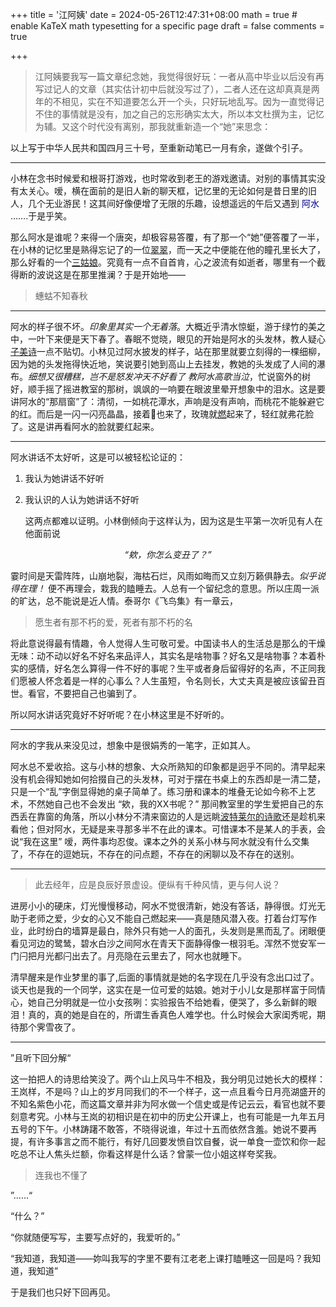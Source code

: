 +++
title = '江阿姨'
date = 2024-05-26T12:47:31+08:00
math = true                                 # enable KaTeX math typesetting for a specific page
draft = false
comments = true

+++

> 江阿姨要我写一篇文章纪念她，我觉得很好玩：一者从高中毕业以后没有再写过记人的文章（其实估计初中后就没写过了），二者人还在这却真真是两年的不相见，实在不知道要怎么开一个头，只好玩地乱写。因为一直觉得记不住的事情就是没有，加之自己的忘形确实太大，所以本文杜撰为主，记忆为辅。又这个时代没有离别，那我就重新造一个“她”来思念：

以上写于中华人民共和国四月三十号，至重新动笔已一月有余，遂做个引子。

-----

小林在念书时候爱和根哥打游戏，也时常收到老王的游戏邀请。对别的事情其实没有太关心。嗳，横在面前的是旧人新的聊天框，记忆里的无论如何是昔日里的旧人，几个无业游民！这其间好像便增了无限的乐趣，设想遥远的午后又遇到 <span style="color: darkblue;">阿水</span> …….于是乎笑。



那么阿水是谁呢？来得一个唐突，却极容易答覆，有了那一个“她”便答覆了一半，在小林的记忆里是熟得忘记了的一位[翠翠](https://millionbook.net/mj/s/shencongwen/bc/001.htm)，而一天之中便能在他的瞳孔里长大了，那么好看的一个[三姑娘](https://millionbook.net/xd/f/feiming/000/017.htm)。究竟有一点不自首肯，心之波流有如逝者，哪里有一个截得断的波说这是在那里推澜？于是开始地——


> 蟪蛄不知春秋

-----


阿水的样子很不坏。*印象里其实一个无着落*。大概近乎清水惊蜓，游于绿竹的美之中，一叶下来便是天下春了。春眠不觉晓，眼见的开始是阿水的头发林，教人疑心[子美诗](https://so.gushiwen.cn/mingju/juv_044a08fecb20.aspx)一点不贴切。小林见过阿水披发的样子，站在那里就要立刻得的一棵细柳，因为她的头发拖得快近地，笑说要引她到高山上去挂发，教她的头发成了人间的瀑布。*细想又很糟糕，岂不是怒发冲天不好看了 教阿水高歌当泣*，忙说窗外的树好，顺手摇了摇进教室的那树，飒飒的一响要在眼波里晕开想象中的泪水。这是要讲阿水的“那扇窗”了：清彻，一如桃花潭水，声响是没有声响，而桃花不能躲避它的红。而后是一闪一闪亮晶晶，接着🦊也来了，玫瑰就[燃](https://so.gushiwen.cn/mingju/juv_12e137130c19.aspx)起来了，轻红就弗花脸了。这是讲再看阿水的脸就要红起来。

-----

阿水讲话不太好听，这是可以被轻松论证的：

1. 我认为她讲话不好听

2. 我认识的人认为她讲话不好听

   这两点都难以证明。小林倒倾向于这样认为，因为这是生平第一次听见有人在他面前说

<p style="text-align: center; font-style: italic;">
    “欸，你怎么变丑了？”
</p>

霎时间是天雷阵阵，山崩地裂，海枯石烂，风雨如晦而又立刻万籁俱静去。*似乎说得在理！* 便不再理会，栽我的瞌睡去。人总有一个留纪念的意思。所以庄周一派的旷达，总不能说是近人情。泰哥尔《飞鸟集》有一章云， 

>愿生者有那不朽的爱，死者有那不朽的名

将此意说得最有情趣，令人觉得人生可敬可爱。中国读书人的生活总是那么的干燥无味：动不动以好名不好名来品评人，其实名是啥物事？好名又是啥物事？本着朴实的感情，好名怎么算得一件不好的事呢？生平或者身后留得好的名声，不正同我们愿被人怀念着是一样的心事么？人生虽短，令名则长，大丈夫真是被应该留丑百世。看官，不要把自己也骗到了。

所以阿水讲话究竟好不好听呢？在小林这里是不好听的。

-----

阿水的字我从来没见过，想象中是很娟秀的一笔字，正如其人。

阿水总不爱收拾。这与小林的想象、大众所熟知的印象都是迥乎不同的。清早起来没有机会得知她如何拾掇自己的头发林，可对于摆在书桌上的东西却是一清二楚，只是一个“乱”字倒显得她的桌子简单了。练习册和课本的堆叠无论如今称不上艺术，不然她自己也不会发出 “欸，我的XX书呢？” 那间教室里的学生爱把自己的东西丢在靠窗的角落，所以小林分不清来窗边的人是远眺[波特莱尔的诗歌](https://blog.wenxuecity.com/myblog/19562/202103/36894.html)还是趁机来看他；但对阿水，无疑是来寻那多半不在此的课本。可惜课本不是某人的手表，会说“我在这里”  嗳，两件事均忍俊。课本之外的关系小林与阿水就没有什么交集了，不存在的逗她玩，不存在的问点题，不存在的闲聊以及不存在的送别。



-----

> 此去经年，应是良辰好景虚设。便纵有千种风情，更与何人说？

进房小小的硬床，灯光慢慢移动，阿水不觉很清新，她没有答话，静得很。灯光无助于老师之爱，少女的心又不能自己燃起来——真是随风潜入夜。打着台灯写作业，此时纷白的墙算是最白，除外只有她一人的面孔，头发则是黑而乱了。闭眼便看见河边的鹭鸶，碧水白沙之间阿水在青天下面静得像一根羽毛。浑然不觉安军一门闩把月光都闩出去了。月亮隐在云里去了，阿水也就睡下。

清早醒来是作业梦里的事了,后面的事情就是她的名字现在几乎没有念出口过了。谈天也是我的一个同学，这实在是一位可爱的姑娘。她对于小儿女是那样富于同情心，她自己分明就是一位小女孩咧：实验报告不给她看，便哭了，多么新鲜的眼泪！真的，真的她是自在的，所谓生香真色人难学也。什么时候会大家闺秀呢，期待那个霁雪夜了。

-----

”且听下回分解“

这一拍把人的诗思给笑没了。两个山上风马牛不相及，我分明见过她长大的模样：王岚样，不是吗？山上的岁月同我们的不一个样子，这一点且看今日月亮湖盛开的不知名紫色小花，而这篇文章并非为阿水做一个信史或是传记云云，看官也就不要刻意考究。小林与王岚的初相识是在初中的历史公开课上，也有可能是一九年五月五号的下午。小林踌躇不敢答，不晓得说谁，年过十五而依然含羞。她说不要再提，有许多事言之而不能行，有好几回要发愤自饮自餐，说一单食一壶饮和你一起吃总不让人焦头烂额，你看这样是什么话？曾蒙一位小姐这样夸奖我。

> 连我也不懂了

”......“

“什么？”

“你就随便写写，主要写点好的，我爱听的。”

“我知道，我知道——妳叫我写的字里不要有江老老上课打瞌睡这一回是吗？我知道，我知道”

于是我们也只好下回再见。
